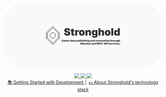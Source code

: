 <div align="center">
    <img src="./assets/stronghold-banner.png" width="500" alt=""/> 
    <br/> <br/>
    <a href="https://git.hexalite.org/stronghold">
        <img src="https://img.shields.io/github/stars/playhexalite/stronghold?colorA=0d1117&colorB=1a222e&style=for-the-badge&logo=github">
    </a>
    <a href="https://discord.hexalite.org">
        <img src="https://img.shields.io/discord/908438033613848596?colorA=0d1117&colorB=1a222e&style=for-the-badge&logo=discord" />
    </a>
    <a href="https:/git.hexalite.org/stronghold/actions/workflows/gradle.yml">
        <img src="https://img.shields.io/github/workflow/status/playhexalite/stronghold/Kotlin%20CI%20with%20Gradle?colorA=0d1117&colorB=1a222e&label=Kotlin&style=for-the-badge&logo=kotlin">
    </a>
    <br/>
    <a href="https://git.hexalite.org/stronghold/blob/dev/next/docs/GETTING_STARTED.md">
        📚 Getting Started with Development
    </a>
    │
    <a href="https://git.hexalite.org/stronghold/blob/dev/next/docs/STACK.md">
        💵 About Stronghold's technology stack
    </a>
</div>